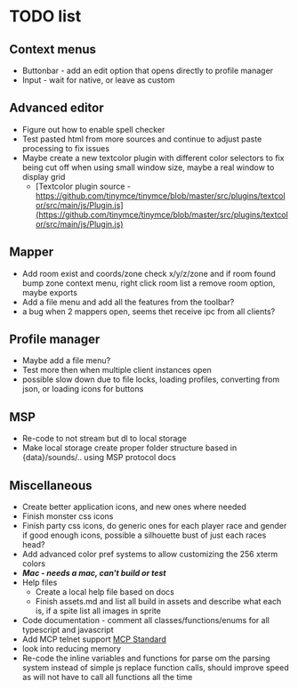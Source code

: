 # TODO list
## Context menus 
* Buttonbar - add an edit option that opens directly to profile manager
* Input - wait for native, or leave as custom 
## Advanced editor
* Figure out how to enable spell checker
* Test pasted html from more sources and continue to adjust paste processing to fix issues
* Maybe create a new textcolor plugin with different color selectors to fix being cut off when using small window size, maybe a real window to display grid
  * [Textcolor plugin source - https://github.com/tinymce/tinymce/blob/master/src/plugins/textcolor/src/main/js/Plugin.js](https://github.com/tinymce/tinymce/blob/master/src/plugins/textcolor/src/main/js/Plugin.js)
## Mapper 
* Add room exist and coords/zone check x/y/z/zone and if room found bump zone context menu, right click room list a remove room option, maybe exports
* Add a file menu and add all the features from the toolbar?
* a bug when 2 mappers open, seems thet receive ipc from all clients?
## Profile manager
* Maybe add a file menu?
* Test more then when multiple client instances open
* possible slow down due to file locks, loading profiles, converting from json, or loading icons for buttons
## MSP
* Re-code to not stream but dl to local storage
* Make local storage create proper folder structure based in {data}/sounds/.. using MSP protocol docs
## Miscellaneous
* Create better application icons, and new ones where needed
* Finish monster css icons
* Finish party css icons, do generic ones for each player race and gender if good enough icons, possible a silhouette bust of just each races head?
* Add advanced color pref systems to allow customizing the 256 xterm colors
* ***Mac - needs a mac, can't build or test***
* Help files
  * Create a local help file based on docs
  * Finish assets.md and list all build in assets and describe what each is, if a spite list all images in sprite
* Code documentation - comment all classes/functions/enums for all typescript and javascript
* Add MCP telnet support [MCP Standard](http://www.moo.mud.org/mcp/)
* look into reducing memory
* Re-code the inline variables and functions for parse om the parsing system instead of simple js replace function calls, should improve speed as will not have to call all functions all the time
